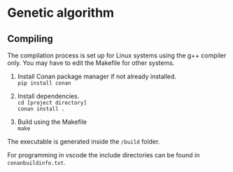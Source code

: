 # Genetic algorithm

## Compiling
The compilation process is set up for Linux systems using the g++ compiler only. You may have to edit the Makefile for other systems.

1. Install Conan package manager if not already installed.\
```pip install conan```

2. Install dependencies.\
```cd [project directory]```\
```conan install .```

3. Build using the Makefile\
```make```

The executable is generated inside the `/build` folder.

For programming in vscode the include directories can be found in `conanbuildinfo.txt`.